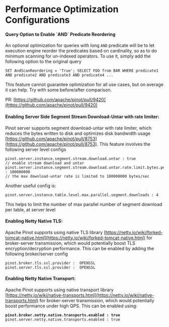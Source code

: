 # Performance Optimization Configurations

#### Query Option to Enable \`AND\` Predicate Reordering

An optional optimization for queries with long `AND` predicate will be to let execution engine reorder the predicates based on cardinality, so as to do minimum scanning for un-indexed operators. To use it, simply add the following option to the original query

```
SET AndScanReordering = 'True'; SELECT FOO from BAR WHERE predicate1 AND predicate2 AND predicate3 AND predicate4 ...
```

This feature cannot guarantee optimization for all use cases, but on average it can help. Try with some before/after comparison.

PR: [https://github.com/apache/pinot/pull/9420](https://github.com/apache/pinot/pull/9420)

#### Enabling Server Side Segment Stream Download-Untar with rate limiter:

Pinot server supports segment download-untar with rate limiter, which reduces the bytes written to disk and optimizes disk bandwidth usage [https://github.com/apache/pinot/pull/8753](https://github.com/apache/pinot/pull/8753). This feature involves the following server level configs

```
pinot.server.instance.segment.stream.download.untar : true
// enable stream download and untar 
pinot.server.instance.segment.stream.download.untar.rate.limit.bytes.per.sec : 100000000
// the max download-untar rate is limited to 100000000 bytes/sec
```

Another useful config is:

```
pinot.server.instance.table.level.max.parallel.segment.downloads : 4
```

This helps to limit the number of max parallel number of segment download per table, at server level

#### Enabling Netty Native TLS:

Apache Pinot supports using native TLS library [https://netty.io/wiki/forked-tomcat-native.html](https://netty.io/wiki/forked-tomcat-native.html) for broker-server transmission, which would potentially boost TLS encryption/decryption performance. This can be enabled by adding the following broker/server config

```
pinot.broker.tls.ssl.provider :  OPENSSL
pinot.server.tls.ssl.provider :  OPENSSL
```

#### Enabling Netty Native Transport:

Apache Pinot supports using native transport library [https://netty.io/wiki/native-transports.html](https://netty.io/wiki/native-transports.html) for broker-server transmission, which would potentially boost performance under high QPS. This can be enabled using:

<pre><code><strong>pinot.broker.netty.native.transports.enabled : true
</strong>pinot.server.netty.native.transports.enabled : true
</code></pre>
